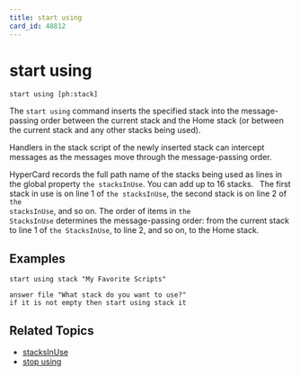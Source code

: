 ```yaml
---
title: start using
card_id: 48812
---
```


# start using

<code>start using [ph:stack]</code>

The <code>start using</code> command inserts the specified stack into the message-passing order between the current stack and the Home stack (or between the current stack and any other stacks being used).

Handlers in the stack script of the newly inserted stack can intercept messages as the messages move through the message-passing order.

HyperCard records the full path name of the stacks being used as lines in the global property <code>the stacksInUse</code>. You can add up to 16 stacks.<code> </code> The first stack in use is on line 1 of <code>the stacksInUse</code>, the second stack is on line 2 of <code>the stacksInUse</code>, and so on. The order of items in <code>the StacksInUse</code> determines the message-passing order: from the current stack to line 1 of <code>the StacksInUse</code>, to line 2, and so on, to the Home stack.

## Examples

```
start using stack "My Favorite Scripts"

answer file "What stack do you want to use?"
if it is not empty then start using stack it
```

## Related Topics

* [stacksInUse](/HyperTalkReference/properties/stacksInUse)
* [stop using](/HyperTalkReference/commands/stop-using)
